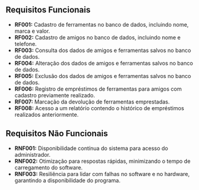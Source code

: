 ## Requisitos Funcionais

- **RF001:** Cadastro de ferramentas no banco de dados, incluindo nome, marca e valor.
- **RF002:** Cadastro de amigos no banco de dados, incluindo nome e telefone.
- **RF003:** Consulta dos dados de amigos e ferramentas salvos no banco de dados.
- **RF004:** Alteração dos dados de amigos e ferramentas salvos no banco de dados.
- **RF005:** Exclusão dos dados de amigos e ferramentas salvos no banco de dados.
- **RF006:** Registro de empréstimos de ferramentas para amigos com cadastro previamente realizado.
- **RF007:** Marcação da devolução de ferramentas emprestadas.
- **RF008:** Acesso a um relatório contendo o histórico de empréstimos realizados anteriormente.

## Requisitos Não Funcionais

- **RNF001:** Disponibilidade contínua do sistema para acesso do administrador.
- **RNF002:** Otimização para respostas rápidas, minimizando o tempo de carregamento do software.
- **RNF003:** Resiliência para lidar com falhas no software e no hardware, garantindo a disponibilidade do programa.
